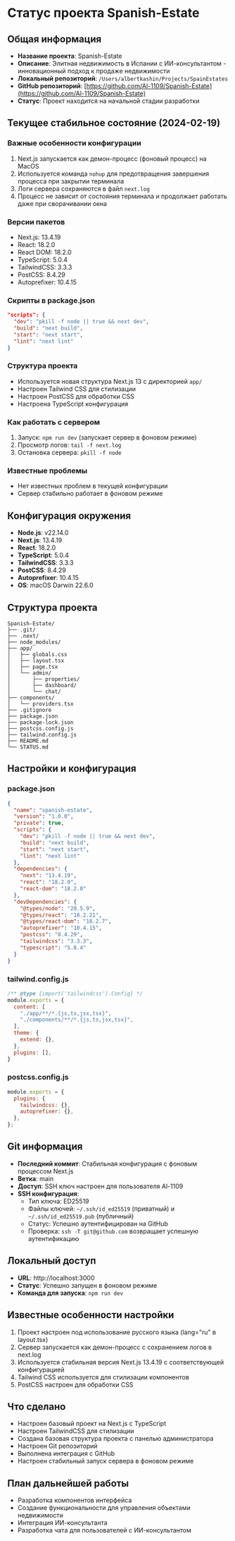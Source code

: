 # Статус проекта Spanish-Estate

## Общая информация
- **Название проекта**: Spanish-Estate
- **Описание**: Элитная недвижимость в Испании с ИИ-консультантом - инновационный подход к продаже недвижимости
- **Локальный репозиторий**: `/Users/albertkashin/Projects/SpainEstates`
- **GitHub репозиторий**: [https://github.com/Al-1109/Spanish-Estate](https://github.com/Al-1109/Spanish-Estate)
- **Статус**: Проект находится на начальной стадии разработки

## Текущее стабильное состояние (2024-02-19)

### Важные особенности конфигурации
1. Next.js запускается как демон-процесс (фоновый процесс) на MacOS
2. Используется команда `nohup` для предотвращения завершения процесса при закрытии терминала
3. Логи сервера сохраняются в файл `next.log`
4. Процесс не зависит от состояния терминала и продолжает работать даже при сворачивании окна

### Версии пакетов
- Next.js: 13.4.19
- React: 18.2.0
- React DOM: 18.2.0
- TypeScript: 5.0.4
- TailwindCSS: 3.3.3
- PostCSS: 8.4.29
- Autoprefixer: 10.4.15

### Скрипты в package.json
```json
"scripts": {
  "dev": "pkill -f node || true && next dev",
  "build": "next build",
  "start": "next start",
  "lint": "next lint"
}
```

### Структура проекта
- Используется новая структура Next.js 13 с директорией `app/`
- Настроен Tailwind CSS для стилизации
- Настроен PostCSS для обработки CSS
- Настроена TypeScript конфигурация

### Как работать с сервером
1. Запуск: `npm run dev` (запускает сервер в фоновом режиме)
2. Просмотр логов: `tail -f next.log`
3. Остановка сервера: `pkill -f node`

### Известные проблемы
- Нет известных проблем в текущей конфигурации
- Сервер стабильно работает в фоновом режиме

## Конфигурация окружения
- **Node.js**: v22.14.0
- **Next.js**: 13.4.19
- **React**: 18.2.0
- **TypeScript**: 5.0.4
- **TailwindCSS**: 3.3.3
- **PostCSS**: 8.4.29
- **Autoprefixer**: 10.4.15
- **OS**: macOS Darwin 22.6.0

## Структура проекта
```
Spanish-Estate/
├── .git/
├── .next/
├── node_modules/
├── app/
│   ├── globals.css
│   ├── layout.tsx
│   ├── page.tsx
│   └── admin/
│       ├── properties/
│       ├── dashboard/
│       └── chat/
├── components/
│   └── providers.tsx
├── .gitignore
├── package.json
├── package-lock.json
├── postcss.config.js
├── tailwind.config.js
├── README.md
└── STATUS.md
```

## Настройки и конфигурация
### package.json
```json
{
  "name": "spanish-estate",
  "version": "1.0.0",
  "private": true,
  "scripts": {
    "dev": "pkill -f node || true && next dev",
    "build": "next build",
    "start": "next start",
    "lint": "next lint"
  },
  "dependencies": {
    "next": "13.4.19",
    "react": "18.2.0",
    "react-dom": "18.2.0"
  },
  "devDependencies": {
    "@types/node": "20.5.9",
    "@types/react": "18.2.21",
    "@types/react-dom": "18.2.7",
    "autoprefixer": "10.4.15",
    "postcss": "8.4.29",
    "tailwindcss": "3.3.3",
    "typescript": "5.0.4"
  }
}
```

### tailwind.config.js
```js
/** @type {import('tailwindcss').Config} */
module.exports = {
  content: [
    "./app/**/*.{js,ts,jsx,tsx}",
    "./components/**/*.{js,ts,jsx,tsx}",
  ],
  theme: {
    extend: {},
  },
  plugins: [],
}
```

### postcss.config.js
```js
module.exports = {
  plugins: {
    tailwindcss: {},
    autoprefixer: {},
  },
};
```

## Git информация
- **Последний коммит**: Стабильная конфигурация с фоновым процессом Next.js
- **Ветка**: main
- **Доступ**: SSH ключ настроен для пользователя Al-1109
- **SSH конфигурация**:
  - Тип ключа: ED25519
  - Файлы ключей: `~/.ssh/id_ed25519` (приватный) и `~/.ssh/id_ed25519.pub` (публичный)
  - Статус: Успешно аутентифицирован на GitHub
  - Проверка: `ssh -T git@github.com` возвращает успешную аутентификацию

## Локальный доступ
- **URL**: http://localhost:3000
- **Статус**: Успешно запущен в фоновом режиме
- **Команда для запуска**: `npm run dev`

## Известные особенности настройки
1. Проект настроен под использование русского языка (lang="ru" в layout.tsx)
2. Сервер запускается как демон-процесс с сохранением логов в next.log
3. Используется стабильная версия Next.js 13.4.19 с соответствующей конфигурацией
4. Tailwind CSS используется для стилизации компонентов
5. PostCSS настроен для обработки CSS

## Что сделано
- Настроен базовый проект на Next.js с TypeScript
- Настроен TailwindCSS для стилизации
- Создана базовая структура проекта с панелью администратора
- Настроен Git репозиторий
- Выполнена интеграция с GitHub
- Настроен стабильный запуск сервера в фоновом режиме

## План дальнейшей работы
- Разработка компонентов интерфейса
- Создание функциональности для управления объектами недвижимости
- Интеграция ИИ-консультанта
- Разработка чата для пользователей с ИИ-консультантом 
